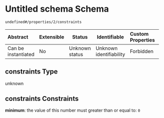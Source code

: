 # Untitled schema Schema

```txt
undefined#/properties/2/constraints
```




| Abstract            | Extensible | Status         | Identifiable            | Custom Properties | Additional Properties | Access Restrictions | Defined In                                                                                  |
| :------------------ | ---------- | -------------- | ----------------------- | :---------------- | --------------------- | ------------------- | ------------------------------------------------------------------------------------------- |
| Can be instantiated | No         | Unknown status | Unknown identifiability | Forbidden         | Allowed               | none                | [use_definition.schema.json\*](../../out/use_definition.schema.json "open original schema") |

## constraints Type

unknown

## constraints Constraints

**minimum**: the value of this number must greater than or equal to: `0`
